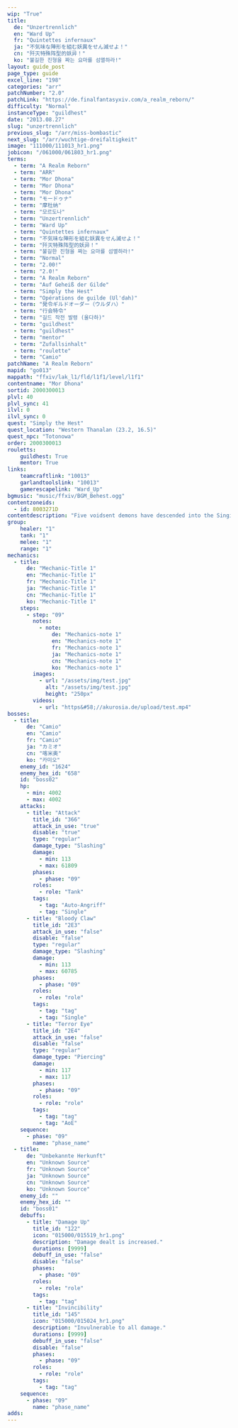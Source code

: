 ```yaml
---
wip: "True"
title:
  de: "Unzertrennlich"
  en: "Ward Up"
  fr: "Quintettes infernaux"
  ja: "不気味な陣形を組む妖異をせん滅せよ！"
  cn: "歼灭特殊阵型的妖异！"
  ko: "불길한 진형을 짜는 요마를 섬멸하라!"
layout: guide_post
page_type: guide
excel_line: "198"
categories: "arr"
patchNumber: "2.0"
patchLink: "https://de.finalfantasyxiv.com/a_realm_reborn/"
difficulty: "Normal"
instanceType: "guildhest"
date: "2013.08.27"
slug: "unzertrennlich"
previous_slug: "/arr/miss-bombastic"
next_slug: "/arr/wuchtige-dreifaltigkeit"
image: "111000/111013_hr1.png"
jobicon: "/061000/061803_hr1.png"
terms:
  - term: "A Realm Reborn"
  - term: "ARR"
  - term: "Mor Dhona"
  - term: "Mor Dhona"
  - term: "Mor Dhona"
  - term: "モードゥナ"
  - term: "摩杜纳"
  - term: "모르도나"
  - term: "Unzertrennlich"
  - term: "Ward Up"
  - term: "Quintettes infernaux"
  - term: "不気味な陣形を組む妖異をせん滅せよ！"
  - term: "歼灭特殊阵型的妖异！"
  - term: "불길한 진형을 짜는 요마를 섬멸하라!"
  - term: "Normal"
  - term: "2.00!"
  - term: "2.0!"
  - term: "A Realm Reborn"
  - term: "Auf Geheiß der Gilde"
  - term: "Simply the Hest"
  - term: "Opérations de guilde (Ul'dah)"
  - term: "発令ギルドオーダー（ウルダハ）"
  - term: "行会特令"
  - term: "길드 작전 발령 (울다하)"
  - term: "guildhest"
  - term: "guildhest"
  - term: "mentor"
  - term: "Zufallsinhalt"
  - term: "roulette"
  - term: "Camio"
patchName: "A Realm Reborn"
mapid: "go013"
mappath: "ffxiv/lak_l1/fld/l1f1/level/l1f1"
contentname: "Mor Dhona"
sortid: 2000300013
plvl: 40
plvl_sync: 41
ilvl: 0
ilvl_sync: 0
quest: "Simply the Hest"
quest_location: "Western Thanalan (23.2, 16.5)"
quest_npc: "Totonowa"
order: 2000300013
rouletts:
    guildhest: True
    mentor: True
links:
    teamcraftlink: "10013"
    garlandtoolslink: "10013"
    gamerescapelink: "Ward_Up"
bgmusic: "music/ffxiv/BGM_Behest.ogg"
contentzoneids:
  - id: 8003271D
contentdescription: "Five voidsent demons have descended into the Singing Shards, devouring the souls of any and all who cross their path. Early attempts at slaying the creatures have all ended in failure, for as long as one survives, it will continuously summon the fallen back to its side.<br/><br/><br/><br/>If a party were able to somehow time the killing blows necessary to fell all five of the creatures at once, victory may be possible. However, the demons will try and stop this by employing a combination of complex battle formations to thwart their pursuers' plans."
group:
    healer: "1"
    tank: "1"
    melee: "1"
    range: "1"
mechanics:
  - title:
      de: "Mechanic-Title 1"
      en: "Mechanic-Title 1"
      fr: "Mechanic-Title 1"
      ja: "Mechanic-Title 1"
      cn: "Mechanic-Title 1"
      ko: "Mechanic-Title 1"
    steps:
      - step: "09"
        notes:
          - note:
              de: "Mechanics-note 1"
              en: "Mechanics-note 1"
              fr: "Mechanics-note 1"
              ja: "Mechanics-note 1"
              cn: "Mechanics-note 1"
              ko: "Mechanics-note 1"
        images:
          - url: "/assets/img/test.jpg"
            alt: "/assets/img/test.jpg"
            height: "250px"
        videos:
          - url: "https&#58;//akurosia.de/upload/test.mp4"
bosses:
  - title:
      de: "Camio"
      en: "Camio"
      fr: "Camio"
      ja: "カミオ"
      cn: "喀米奥"
      ko: "카미오"
    enemy_id: "1624"
    enemy_hex_id: "658"
    id: "boss02"
    hp:
      - min: 4002
      - max: 4002
    attacks:
      - title: "Attack"
        title_id: "366"
        attack_in_use: "true"
        disable: "true"
        type: "regular"
        damage_type: "Slashing"
        damage:
          - min: 113
          - max: 61809
        phases:
          - phase: "09"
        roles:
          - role: "Tank"
        tags:
          - tag: "Auto-Angriff"
          - tag: "Single"
      - title: "Bloody Claw"
        title_id: "2E3"
        attack_in_use: "false"
        disable: "false"
        type: "regular"
        damage_type: "Slashing"
        damage:
          - min: 113
          - max: 60785
        phases:
          - phase: "09"
        roles:
          - role: "role"
        tags:
          - tag: "tag"
          - tag: "Single"
      - title: "Terror Eye"
        title_id: "2E4"
        attack_in_use: "false"
        disable: "false"
        type: "regular"
        damage_type: "Piercing"
        damage:
          - min: 117
          - max: 117
        phases:
          - phase: "09"
        roles:
          - role: "role"
        tags:
          - tag: "tag"
          - tag: "AoE"
    sequence:
      - phase: "09"
        name: "phase_name"
  - title:
      de: "Unbekannte Herkunft"
      en: "Unknown Source"
      fr: "Unknown Source"
      ja: "Unknown Source"
      cn: "Unknown Source"
      ko: "Unknown Source"
    enemy_id: ""
    enemy_hex_id: ""
    id: "boss01"
    debuffs:
      - title: "Damage Up"
        title_id: "122"
        icon: "015000/015519_hr1.png"
        description: "Damage dealt is increased."
        durations: [9999]
        debuff_in_use: "false"
        disable: "false"
        phases:
          - phase: "09"
        roles:
          - role: "role"
        tags:
          - tag: "tag"
      - title: "Invincibility"
        title_id: "145"
        icon: "015000/015024_hr1.png"
        description: "Invulnerable to all damage."
        durations: [9999]
        debuff_in_use: "false"
        disable: "false"
        phases:
          - phase: "09"
        roles:
          - role: "role"
        tags:
          - tag: "tag"
    sequence:
      - phase: "09"
        name: "phase_name"
adds:
---
```

